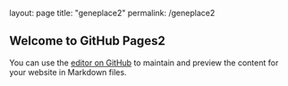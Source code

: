 layout: page
title: "geneplace2"
permalink: /geneplace2

## Welcome to GitHub Pages2

You can use the [editor on GitHub](https://github.com/MatthewRMorgan/twitterGC/edit/main/docs/index.md) to maintain and preview the content for your website in Markdown files.
